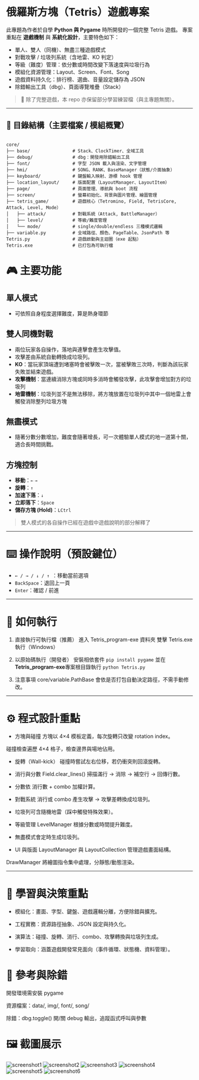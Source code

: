 # 俄羅斯方塊（Tetris）遊戲專案

此專題為作者於自學 **Python 與 Pygame** 時所開發的一個完整 Tetris 遊戲。
專案重點在 **遊戲機制** 與 **系統化設計**，主要特色如下：

- 單人、雙人（同機）、無盡三種遊戲模式
- 對戰攻擊 / 垃圾列系統（含地雷、KO 判定）
- 等級（難度）管理：依分數或時間改變下落速度與垃圾行為
- 模組化資源管理：Layout、Screen、Font、Song
- 遊戲資料持久化：排行榜、選曲、音量設定儲存為 JSON
- 除錯輸出工具（dbg）、頁面導覽堆疊（Stack）

> 📌 除了完整遊戲，本 repo 亦保留部分學習練習檔（與主專題無關）。

---

## 📂 目錄結構（主要檔案 / 模組概覽）

```text

core/
├── base/                # Stack、ClockTimer、全域工具
├── debug/               # dbg：開發用除錯輸出工具
├── font/                # 字型 JSON 載入與渲染、文字管理
├── hmi/                 # SONG、RANK、BaseManager（狀態/介面抽象）
├── keyboard/            # 鍵盤輸入映射、游標 hook 管理
├── location_layout/     # 版面配置（LayoutManager、LayoutItem）
├── page/                # 頁面管理、導航與 boot 流程
├── screen/              # 螢幕初始化、背景與圖片管理、繪圖管理
├── tetris_game/         # 遊戲核心（Tetromino, Field, TetrisCore, Attack, Level, Mode）
│   ├── attack/          # 對戰系統（Attack, BattleManager）
│   ├── level/           # 等級/難度管理
│   └── mode/            # single/double/endless 三種模式邏輯
├── variable.py          # 全域路徑、顏色、PageTable、JsonPath 等
Tetris.py                # 遊戲啟動與主迴圈（exe 起點）
Tetris.exe               # 已打包為可執行檔

```


# 🎮 主要功能

## 單人模式
- 可依照自身程度選擇難度，算是熱身環節

## 雙人同機對戰
- 兩位玩家各自操作，落地與連擊會產生攻擊值。
- 攻擊差由系統自動轉換成垃圾列。
- **KO**：當玩家頂端遭到堵塞時會被擊敗一次，當被擊敗三次時，判斷為該玩家失敗並結束遊戲。
- **攻擊機制**：當連續消除方塊或同時多消時會觸發攻擊，此攻擊會增加對方的垃圾列
- **地雷機制**：垃圾列並不是無法移除，將方塊放置在垃圾列中其中一個地雷上會觸發消除整列垃圾方塊

## 無盡模式
- 隨著分數分數增加，難度會隨著增長，可一次體驗單人模式的地一道第十關，適合長時間挑戰。

## 方塊控制
- **移動**：`←` `→`
- **旋轉**：`↑`
- **加速下落**：`↓`
- **立即落下**：`Space`
- **儲存方塊 (Hold)**：`LCtrl`
> 雙人模式的各自操作已經在遊戲中遊戲說明的部分解釋了

---

# ⌨️ 操作說明（預設鍵位）
- `← / → / ↓ / ↑ `：移動當前選項
- `BackSpace`：退回上一頁
- `Enter`：確認 / 前進

---

# 🚀 如何執行
1. 直接執行可執行檔（推薦）
進入 Tetris_program-exe 資料夾
雙擊 Tetris.exe 執行（Windows）

2. 以原始碼執行（開發者）
安裝相依套件 `pip install pygame`
並在**Tetris_program-exe**專案根目錄執行 `python Tetris.py`
3. 注意事項
core/variable.PathBase 會依是否打包自動決定路徑，不需手動修改。

---

# ⚙️ 程式設計重點
- 方塊與碰撞
方塊以 4×4 模板定義，每次旋轉只改變 rotation index。

碰撞檢查遍歷 4×4 格子，檢查邊界與場地佔用。

- 旋轉（Wall-kick）
碰撞時嘗試左右位移，若仍衝突則回滾旋轉。

- 消行與分數
Field.clear_lines() 掃描滿行 → 消除 → 補空行 → 回傳行數。

- 分數依 消行數 + combo 加權計算。

- 對戰系統
消行或 combo 產生攻擊 → 攻擊差轉換成垃圾列。

- 垃圾列可含隨機地雷（踩中觸發特殊效果）。

- 等級管理
LevelManager 根據分數或時間提升難度。

- 無盡模式會定時生成垃圾列。

- UI 與版面
LayoutManager 與 LayoutCollection 管理遊戲畫面結構。

DrawManager 將繪圖指令集中處理，分靜態/動態渲染。

---

# 📝 學習與決策重點
- 模組化：畫面、字型、鍵盤、遊戲邏輯分離，方便除錯與擴充。

- 工程實務：資源路徑抽象、JSON 設定與持久化。

- 演算法：碰撞、旋轉、消行、combo、攻擊轉換與垃圾列生成。

- 學習取向：涵蓋遊戲開發常見面向（事件循環、狀態機、資料管理）。


# 📖 參考與除錯
開發環境需安裝 pygame

資源檔案：data/, img/, font/, song/

除錯：dbg.toggle() 開/關 debug 輸出，追蹤函式呼叫與參數



# 🖼️ 截圖展示

![screenshot1](screenshot/screenshot1.png)
![screenshot2](screenshot/screenshot2.png)
![screenshot3](screenshot/screenshot3.png)
![screenshot4](screenshot/screenshot4.png)
![screenshot5](screenshot/screenshot5.png)
![screenshot6](screenshot/screenshot6.png)

